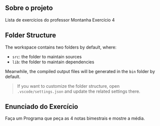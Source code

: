 ## Sobre o projeto 

Lista de exercícios do professor Montanha Exercício 4

## Folder Structure

The workspace contains two folders by default, where:

- `src`: the folder to maintain sources
- `lib`: the folder to maintain dependencies

Meanwhile, the compiled output files will be generated in the `bin` folder by default.

> If you want to customize the folder structure, open `.vscode/settings.json` and update the related settings there.

## Enunciado do Exercício 

Faça um Programa que peça as 4 notas bimestrais e mostre a média.
